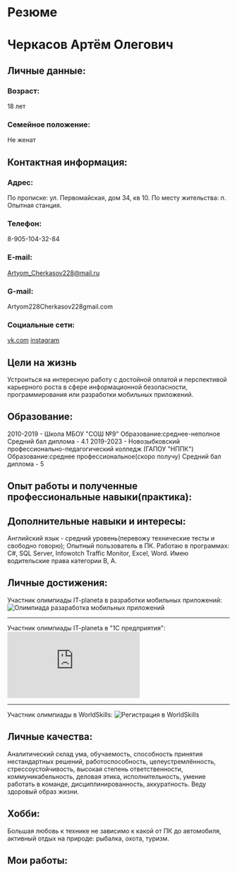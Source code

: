 # Резюме
# Черкасов Артём Олегович
## Личные данные: ##
### Возраст: ###
18 лет
### Семейное положение: ###
Не женат
## Контактная информация: ##
### Адрес: ###
По прописке: ул. Первомайская, дом 34, кв 10.
По месту жительства: п. Опытная станция.
### Телефон: ###
8-905-104-32-84
### E-mail: ###
Artyom_Cherkasov228@mail.ru
### G-mail: ###
Artyom228Cherkasov228gmail.com
### Социальные сети: ###
[vk.com](https://vk.com/id442778171)
[instagram](https://www.instagram.com/winston_xstale228/?hl=ru)
## Цели на жизнь ##
Устроиться на интересную работу с достойной оплатой и перспективой карьерного роста в сфере информационной безопасности, программирования или разработки мобильных приложений.
## Образование: ##
2010-2019 - Школа МБОУ "СОШ №9"
Образование:среднее-неполное 
Средний бал диплома - 4.1
2019-2023 - Новозыбковский профессионально-педагогический колледж (ГАПОУ "НППК")
Образование:среднее профессиональное(скоро получу)
Средний бал диплома - 5
## Опыт работы и полученные профессиональные навыки(практика): ##

## Дополнительные навыки и интересы: ##
Английский язык - средний уровень(перевожу технические тесты и свободно говорю);
Опытный пользователь в ПК. Работаю в программах: С#, SQL Server, Infowotch Traffic Monitor, Excel, Word.
Имею водительские права категории В, А.
## Личные достижения: ##
Участник олимпиады IT-planeta в разработки мобильных приложений:
![Олимпиада разаработка мобильных приложений]()
***
Участник олимпиады IT-planeta в "1С предприятия":
![Олимпиада кап-1С.pdf](https://github.com/ArtimCherkasov/Summary/files/7574454/-1.pdf)
***
Участник олимпиады в WorldSkills:
![Регистрация в WorldSkills](https://user-images.githubusercontent.com/94596161/142724759-6a743cd6-7e3a-4e6c-bf77-0e85ced5bb7e.png)
## Личные качества: ##
Аналитический склад ума, обучаемость, способность принятия нестандартных решений, работоспособность, целеустремлённость, стрессоустойчивость, высокая степень ответственности, коммуникабельность, деловая этика, исполнительность, умение работать в команде, дисциплинированность, аккуратность. Веду здоровый образ жизни.
## Хобби: 
Большая любовь к технике не зависимо к какой от ПК до автомобиля, активный отдых на природе: рыбалка, охота, туризм.

## Мои работы:







